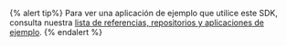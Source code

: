{% alert tip%}
Para ver una aplicación de ejemplo que utilice este SDK, consulta nuestra [lista de referencias, repositorios y aplicaciones de ejemplo]({{site.baseurl}}/docs/developer_guide/references/).
{% endalert %}